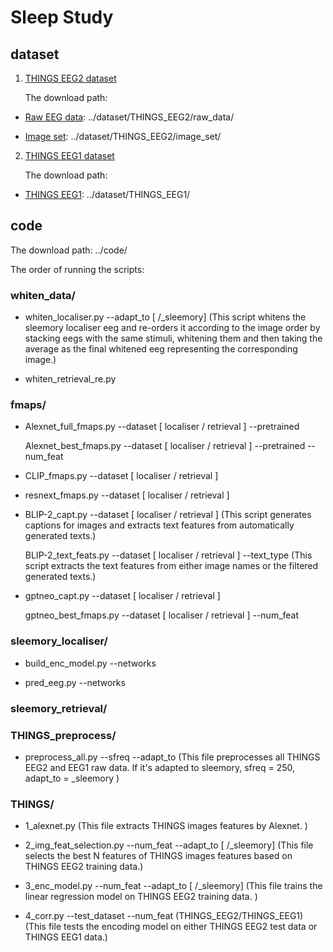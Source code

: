 # Sleep Study

## dataset

1. [THINGS EEG2 dataset](https://www.sciencedirect.com/science/article/pii/S1053811922008758?via%3Dihub)

    The download path:
   
* [Raw EEG data](https://osf.io/crxs4/): ../dataset/THINGS_EEG2/raw_data/

* [Image set](https://osf.io/y63gw/): ../dataset/THINGS_EEG2/image_set/

2. [THINGS EEG1 dataset](https://www.nature.com/articles/s41597-021-01102-7) 

    The download path:

* [THINGS EEG1](https://openneuro.org/datasets/ds003825/versions/1.2.0): ../dataset/THINGS_EEG1/

## code

The download path: ../code/

The order of running the scripts: 

### whiten_data/

* whiten_localiser.py --adapt_to [ /_sleemory] (This script whitens the sleemory localiser eeg and re-orders it according to the image order by stacking eegs with the same stimuli, whitening them and then taking the average as the final whitened eeg representing the corresponding image.)

* whiten_retrieval_re.py

### fmaps/

* Alexnet_full_fmaps.py --dataset [ localiser / retrieval ] --pretrained 
  
  Alexnet_best_fmaps.py --dataset [ localiser / retrieval ] --pretrained --num_feat

* CLIP_fmaps.py --dataset [ localiser / retrieval ]

* resnext_fmaps.py --dataset [ localiser / retrieval ]

* BLIP-2_capt.py --dataset [ localiser / retrieval ] (This script generates captions for images and extracts text features from automatically generated texts.)

  BLIP-2_text_feats.py --dataset [ localiser / retrieval ] --text_type (This script extracts the text features from either image names or the filtered generated texts.)

* gptneo_capt.py --dataset [ localiser / retrieval ] 

  gptneo_best_fmaps.py --dataset [ localiser / retrieval ] --num_feat

### sleemory_localiser/

* build_enc_model.py --networks

* pred_eeg.py --networks

### sleemory_retrieval/



### THINGS_preprocess/

* preprocess_all.py --sfreq --adapt_to (This file preprocesses all THINGS EEG2 and EEG1 raw data. If it's adapted to sleemory, sfreq = 250, adapt_to = _sleemory )


### THINGS/

* 1_alexnet.py (This file extracts THINGS images features by Alexnet. )

* 2_img_feat_selection.py --num_feat --adapt_to [ /_sleemory] (This file selects the best N features of THINGS images features based on THINGS EEG2 training data.)

* 3_enc_model.py --num_feat --adapt_to [ /_sleemory] (This file trains the linear regression model on THINGS EEG2 training data. )

* 4_corr.py --test_dataset --num_feat (THINGS_EEG2/THINGS_EEG1) (This file tests the encoding model on either THINGS EEG2 test data or THINGS EEG1 data.)
